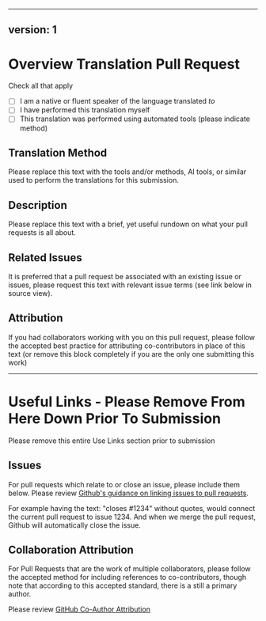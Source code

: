 <!--
 Copyright (C) 2024 Innovate for Vegas Foundation
 
 This file is part of doc-agile-for-volunteers.
 
 doc-agile-for-volunteers is free software: you can redistribute it and/or modify
 it under the terms of the GNU General Public License as published by
 the Free Software Foundation, either version 3 of the License, or
 (at your option) any later version.
 
 doc-agile-for-volunteers is distributed in the hope that it will be useful,
 but WITHOUT ANY WARRANTY; without even the implied warranty of
 MERCHANTABILITY or FITNESS FOR A PARTICULAR PURPOSE.  See the
 GNU General Public License for more details.
 
 You should have received a copy of the GNU General Public License
 along with doc-agile-for-volunteers.  If not, see <https://www.gnu.org/licenses/>.
-->

---
version: 1
---

# Overview Translation Pull Request

Check all that apply

- [ ] I am a native or fluent speaker of the language translated *to*
- [ ] I have performed this translation myself
- [ ] This translation was performed using automated tools (please indicate method)

## Translation Method

Please replace this text with the tools and/or methods, AI tools, or similar used to perform the
translations for this submission.

## Description

Please replace this text with a brief, yet useful rundown on what your pull requests is all about.

## Related Issues

It is preferred that a pull request be associated with an existing issue or issues, please request this
text with relevant issue terms (see link below in source view).

## Attribution

If you had collaborators working with you on this pull request, please follow the accepted best practice
for attributing co-contributors in place of this text (or remove this block completely if you are the only
one submitting this work)

_________________

# Useful Links - Please Remove From Here Down Prior To Submission

Please remove this entire Use Links section prior to submission

## Issues

For pull requests which relate to or close an issue, please include them below.
Please review [Github's guidance on linking issues to pull requests](https://docs.github.com/en/issues/tracking-your-work-with-issues/linking-a-pull-request-to-an-issue).

For example having the text: "closes #1234" without quotes, would connect the current pull
request to issue 1234.  And when we merge the pull request, Github will automatically close the issue.

## Collaboration Attribution

For Pull Requests that are the work of multiple collaborators, please follow the accepted
method for including references to co-contributors, though note that according to this accepted
standard, there is a still a primary author.

Please review [GitHub Co-Author Attribution](https://docs.github.com/en/pull-requests/committing-changes-to-your-project/creating-and-editing-commits/creating-a-commit-with-multiple-authors)

